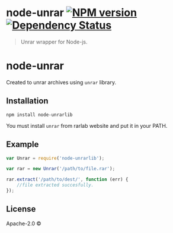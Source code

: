 # node-unrar [![NPM version][npm-image]][npm-url] [![Dependency Status][daviddm-image]][daviddm-url]
> Unrar wrapper for Node-js.


# node-unrar

Created to unrar archives using `unrar` library.

## Installation

`npm install node-unrarlib`

You must install `unrar` from rarlab website and put it in your PATH.

## Example

```js
var Unrar = require('node-unrarlib');

var rar = new Unrar('/path/to/file.rar');

rar.extract('/path/to/dest/', function (err) {
    //file extracted succesfully.
});
```



## License

Apache-2.0 © 


[npm-image]: https://badge.fury.io/js/node-unrar.svg
[npm-url]: https://npmjs.org/package/node-unrar
[travis-image]: https://travis-ci.org/scopsy/node-unrar.svg?branch=master
[travis-url]: https://travis-ci.org/scopsy/node-unrar
[daviddm-image]: https://david-dm.org/scopsy/node-unrar.svg?theme=shields.io
[daviddm-url]: https://david-dm.org/scopsy/node-unrar
